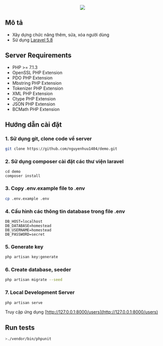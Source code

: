 <p align="center"><img src="https://laravel.com/assets/img/components/logo-laravel.svg"></p>

## Mô tả

- Xây dựng chức năng thêm, sửa, xóa người dùng
- Sử dụng [Laravel 5.8](https://laravel.com/docs/5.8)

## Server Requirements

- PHP >= 7.1.3
- OpenSSL PHP Extension
- PDO PHP Extension
- Mbstring PHP Extension
- Tokenizer PHP Extension
- XML PHP Extension
- Ctype PHP Extension
- JSON PHP Extension
- BCMath PHP Extension

## Hướng dẫn cài đặt

### 1. Sử dụng git, clone code về server

```bash
git clone https://github.com/nguyenhuu1404/demo.git
```

### 2. Sử dụng composer cài đặt các thư viện laravel

```
cd demo
composer install
```

### 3. Copy .env.example file to .env 

```bash
cp .env.example .env
```

### 4. Cấu hình các thông tin database trong file .env

```
DB_HOST=localhost
DB_DATABASE=homestead
DB_USERNAME=homestead
DB_PASSWORD=secret
```

### 5. Generate key

```bash
php artisan key:generate
```

### 6. Create database, seeder

```bash
php artisan migrate --seed
```

### 7. Local Development Server

```bash
php artisan serve
```

Truy cập ứng dụng [http://127.0.0.1:8000/users](http://127.0.0.1:8000/users)

## Run tests

```bash
>./vendor/bin/phpunit
```
